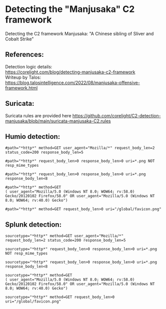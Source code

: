 # Detecting the "Manjusaka" C2 framework

Detecting the C2 framework Manjusaka: "A Chinese sibling of Sliver and Cobalt Strike"    


## References: 
Detection logic details:  
https://corelight.com/blog/detecting-manjusaka-c2-framework   
Writeup by Talos:  
https://blog.talosintelligence.com/2022/08/manjusaka-offensive-framework.html  


  
## Suricata:  
Suricata rules are provided here https://github.com/corelight/C2-detection-manjusaka/blob/main/suricata-manjusaka-C2.rules
  
  

## Humio detection:  
```
#path="*http*" method=GET user_agent="Mozilla/*" request_body_len=2 status_code=200 response_body_len=5
```
```
#path="*http*" request_body_len>0 response_body_len>0 uri=*.png NOT resp_mime_types
```
```
#path="*http*" request_body_len>0 response_body_len>0 uri=*.png response_body_len<8 
```
```
#path="*http*" method=GET 
( user_agent="Mozilla/5.0 (Windows NT 8.0; WOW64; rv:58.0) Gecko/20120102 Firefox/58.0" OR user_agent="Mozilla/5.0 (Windows NT 8.0; WOW64; rv:40.0) Gecko")
```
```
#path="*http*" method=GET request_body_len>0 uri="/global/favicon.png"
```
  
  
  
## Splunk detection:  
```
sourcetype="*http*" method=GET user_agent="Mozilla/*" request_body_len=2 status_code=200 response_body_len=5
```
```
sourcetype="*http*" request_body_len>0 response_body_len>0 uri=*.png NOT resp_mime_types
```
```
sourcetype="*http*" request_body_len>0 response_body_len>0 uri=*.png response_body_len<8 
```
```
sourcetype="*http*" method=GET 
( user_agent="Mozilla/5.0 (Windows NT 8.0; WOW64; rv:58.0) Gecko/20120102 Firefox/58.0" OR user_agent="Mozilla/5.0 (Windows NT 8.0; WOW64; rv:40.0) Gecko")
```
```
sourcetype="*http*" method=GET request_body_len>0 uri="/global/favicon.png"
```
  


